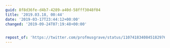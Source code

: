 ```yaml
---
guid: 8f8d36fe-d4b7-4289-a40d-58fff3048f04
title: '2019.03.18, 00:44'
date: '2019-03-17T23:44:12+00:00'
changed: '2019-09-24T07:19:48+00:00'


repost_of: 'https://twitter.com/profmusgrave/status/1107418340845182976?s=19'
---
```


